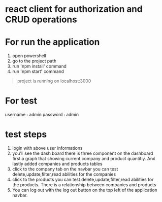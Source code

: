 # react client for authorization and CRUD operations
# For run the application 
1. open powershell
2. go to the project path
3. run 'npm install' command
4. run 'npm start' command 
> project is running on localhost:3000

# For test
username : admin
password : admin

# test steps
1. login with above user informations
2. you'll see the dash board there is three component on the dashboard first a graph that showing current company and product quantitiy. And lastly added companies and products tables
3. click to the company tab on the navbar you can test  delete,update,filter,read abilities for the companies
4. click to the products  you can test  delete,update,filter,read abilities for the products. There is a relationship between companies and products 
5. You can log out with the log out button on the top left of the application navbar.

